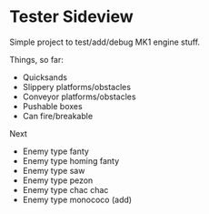 Tester Sideview
===============

Simple project to test/add/debug MK1 engine stuff.

Things, so far:

- Quicksands
- Slippery platforms/obstacles
- Conveyor platforms/obstacles
- Pushable boxes
- Can fire/breakable

Next

- Enemy type fanty
- Enemy type homing fanty
- Enemy type saw
- Enemy type pezon
- Enemy type chac chac
- Enemy type monococo (add)
